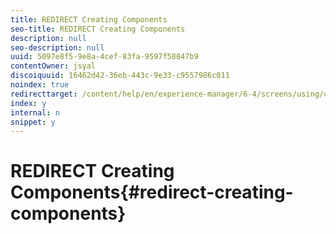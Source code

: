 ```yaml
---
title: REDIRECT Creating Components
seo-title: REDIRECT Creating Components
description: null
seo-description: null
uuid: 5097e8f5-9e8a-4cef-83fa-9597f58847b9
contentOwner: jsyal
discoiquuid: 16462d42-36eb-443c-9e33-c9557986c011
noindex: true
redirecttarget: /content/help/en/experience-manager/6-4/screens/using/creating-components
index: y
internal: n
snippet: y
---
```


# REDIRECT Creating Components{#redirect-creating-components}


